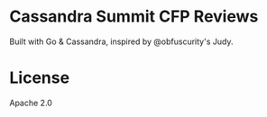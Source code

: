 Cassandra Summit CFP Reviews
============================

Built with Go & Cassandra, inspired by @obfuscurity's Judy.

License
=======

Apache 2.0
